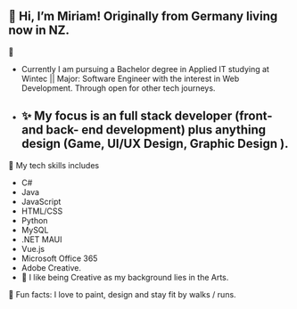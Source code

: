 👋
Hi, I’m Miriam!
Originally from Germany living now in NZ.
 - 
  👀
  - Currently I am pursuing a Bachelor degree in Applied IT studying at Wintec || Major: Software Engineer with the interest in Web Development. Through open for other tech journeys. 
- ✨ My focus is an full stack developer (front- and back- end development) plus anything design (Game, UI/UX Design,
  Graphic Design ).
  -
🧩 My tech skills includes
- C#
- Java
- JavaScript
- HTML/CSS
- Python
- MySQL
- .NET MAUI
- Vue.js
- Microsoft Office 365
- Adobe Creative.
- 🎨 I like being Creative as my background lies in the Arts.
 



🏹 Fun facts: I love to paint, design and stay fit by walks / runs.

